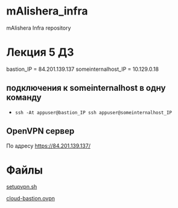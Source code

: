 # mAlishera_infra
mAlishera Infra repository
# Лекция 5 ДЗ

bastion_IP = 84.201.139.137
someinternalhost_IP = 10.129.0.18

## подключения к someinternalhost в одну команду
  - `ssh -At appuser@bastion_IP ssh appuser@someinternalhost_IP`

## OpenVPN сервер

По адресу https://84.201.139.137/
# Файлы

 [setupvpn.sh](setupvpn.sh)

 [cloud-bastion.ovpn](cloud-bastion.ovpn)
